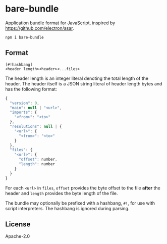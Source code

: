 # bare-bundle

Application bundle format for JavaScript, inspired by <https://github.com/electron/asar>.

```
npm i bare-bundle
```

## Format

```
[#!hashbang]
<header length><header><...files>
```

The header length is an integer literal denoting the total length of the header. The header itself is a JSON string literal of header length bytes and has the following format:

```js
{
  "version": 0,
  "main": null | "<url>",
  "imports": {
    "<from>": "<to>"
  },
  "resolutions": null | {
    "<url>": {
      "<from>": "<to>"
    }
  },
  "files": {
    "<url>": {
      "offset": number,
      "length": number
    }
  }
}
```

For each `<url>` in `files`, `offset` provides the byte offset to the file **after** the header and `length` provides the byte length of the file.

The bundle may optionally be prefixed with a hashbang, `#!`, for use with script interpreters. The hashbang is ignored during parsing.

## License

Apache-2.0
